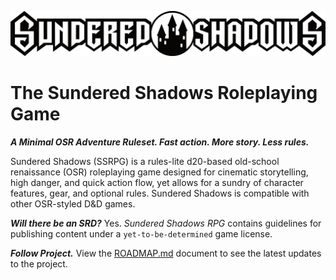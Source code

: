 ![SSRPG Logo](./SSRPG.Logo.png)

# The Sundered Shadows Roleplaying Game

***A Minimal OSR Adventure Ruleset. Fast action. More story. Less rules.***

Sundered Shadows (SSRPG) is a rules-lite d20-based old-school renaissance (OSR) roleplaying game designed for cinematic storytelling, high danger, and quick action flow, yet allows for a sundry of character features, gear, and optional rules. Sundered Shadows is compatible with other OSR-styled D&D games.

***Will there be an SRD?*** Yes. *Sundered Shadows RPG* contains guidelines for publishing content under a `yet-to-be-determined` game license.

***Follow Project.*** View the [ROADMAP.md](https://github.com/OldManUmby/Sundered-Shadows/blob/main/ROADMAP.md) document to see the latest updates to the project.

